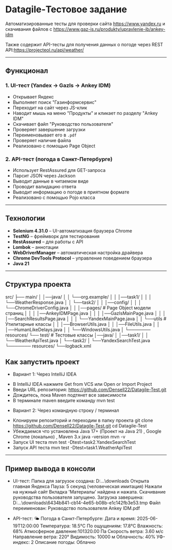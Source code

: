# Datagile-Тестовое задание

Автоматизированные тесты для проверки сайта https://www.yandex.ru и скачивания файлов с https://www.gaz-is.ru/produkty/upravlenie-ib/ankey-idm

Также содержит API-тесты для получения данных о погоде через REST API:https://projecteol.ru/api/weather/

---

## Функционал

### 1. **UI-тест (Yandex → GazIs → Ankey IDM)**

- Открывает Яндекс
- Выполняет поиск "Газинформсервис"
- Переходит на сайт через JS-клик
- Наводит мышь на меню "Продукты" и кликает по разделу "Ankey IDM"
- Скачивает файл "Руководство пользователя" 
- Проверяет завершение загрузки
- Переименовывает его в `.pdf`
- Проверяет наличие файла
- Реализовано с помощью Page Object 

### 2. **API-тест (погода в Санкт-Петербурге)**

- Использует RestAssured для GET-запроса
- Парсит JSON через Jackson
- Выводит данные в читаемом виде
- Проводит валидацию ответа
- Выводит информацию о погоде в приятном формате
- Реализовано с помощью Pojo класса

---

## Технологии

- **Selenium 4.31.0** – UI-автоматизация браузера Chrome
- **TestNG** – фреймворк для тестирования
- **RestAssured** – для работы с API
- **Lombok** – аннотации
- **WebDriverManager** – автоматическая настройка драйвера
- **Chrome DevTools Protocol** – управление поведением браузера
- **Java 21**

---

## Структура проекта

src/
├── main/
│     │──java/
│     │   └──org.example/
│     │    │──task1/
│     │    │     └──WeatherResponse.java
│     │    └──task2/
│     │          │──config/
│     │          │    └──ChromeDriverConfig.java
│     │          │──pages/ # Page Object модели страниц
│     │          │    │──AnkeyIDMPage.java
│     │          │    │──GazIsMainPage.java
│     │          │    │──SearchResultsPage.java
│     │          │    └──YandexMainPage.java
│     │          └──utils # Утилитарные классы
│     │              │──BrowserUtils.java
│     │              │──FileUtils.java
│     │              │──HumanLikeDelays.java
│     │              └──WindowsUtils.java
│     └─────── resources/ 
└── test/  # Тестовые классы
     │──java/
     │    │──task1/
     │    │    └──WeatherApiTest.java
     │    └──task2/
     │        └──YandexSearchTest.java
     └─────── resources/
               └──logback.xml


## Как запустить проект
* Вариант 1: Через IntelliJ IDEA
- В IntelliJ IDEA нажмите Get from VCS или Open or Import Project
- Введи URL репозитория: https://github.com/Densell22/Datagile-Test.git
- Дождитесь, пока Maven подтянет все зависимости
- В терминале maven введите команду mvn test

* Вариант 2: Через командную строку / терминал
- Клонируем репозиторий и переходим в папку проекта
   git clone https://github.com/Densell22/Datagile-Test.git
   cd Datagile-Test
- Убеждаемся что установлена Java 17+ (Проект на Java 21) , Google Chrome (локально) , Maven 3.x
   java -version
   mvn -v
- Запуск UI теста
   mvn test -Dtest=task2.YandexSearchTest
- Запуск API теста
   mvn test -Dtest=task1.WeatherApiTest


--- 

## Пример вывода в консоли
* UI-тест:
  Папка для загрузок создана: D:\...\downloads
  Открыта главная Яндекса
  Пауза: 5 секунд (человеческая имитация)
  Нажали на нужный сайт
  Вкладка 'Материалы' найдена и нажата.
  Скачивание руководства пользователя запущено.
  Загрузка завершена: D:\...\downloads\6434b841-cb14-4e65-b08b-e1c142fb3e53.tmp
  Файл переименован: Руководство пользователя Ankey IDM.pdf

* API-тест:
  🌤 Погода в Санкт-Петербурге:
  Дата и время:        2025-06-19T12:00:00
  Температура:         18.5°C
  По ощущениям:        17.8°C
  Влажность:           68%
  Атмосферное давление:101320.00 Па
  Скорость ветра:      3.60 м/с
  Направление ветра:   220°
  Видимость:           10000 м
  Облачность:          40%
  УФ-индекс:           2
  Описание погоды:     Облачно